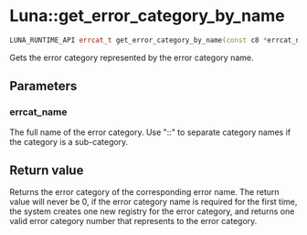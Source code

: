 # Luna::get_error_category_by_name

```c++
LUNA_RUNTIME_API errcat_t get_error_category_by_name(const c8 *errcat_name)
```

Gets the error category represented by the error category name. 



## Parameters
### errcat_name
The full name of the error category. Use "::" to separate category names if the category is a sub-category. 

## Return value
Returns the error category of the corresponding error name. The return value will never be 0, if the error category name is required for the first time, the system creates one new registry for the error category, and returns one valid error category number that represents to the error category. 

